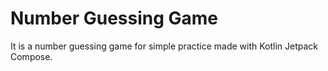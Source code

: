 # Number Guessing Game
 It is a number guessing game for simple practice made with Kotlin Jetpack Compose.

